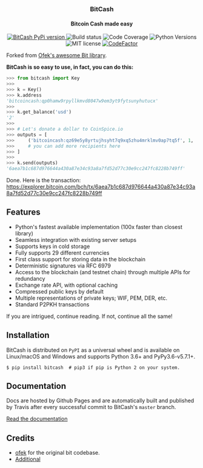 <h3 align="center">BitCash</h3>
<h4 align="center">Bitcoin Cash made easy</h4>

<p align="center">
  <a href="https://pypi.org/project/bitcash" target="_blank">
    <img src="https://img.shields.io/pypi/v/bitcash.svg?style=flat-square" alt="BitCash PyPi version">
  </a>
  <img src="https://img.shields.io/travis/pybitcash/bitcash.svg?branch=master&style=flat-square" alt="Build status">
  <img src="https://codecov.io/gh/pybitcash/bitcash/branch/master/graph/badge.svg" alt="Code Coverage">
  <img src="https://img.shields.io/pypi/pyversions/bitcash.svg?style=flat-square" alt="Python Versions">
  <img src="https://img.shields.io/badge/license-MIT-blue.svg?style=flat-square" alt="MIT license">
  <a href="https://www.codefactor.io/repository/github/pybitcash/bitcash"><img src="https://www.codefactor.io/repository/github/pybitcash/bitcash/badge" alt="CodeFactor" /></a>
</p>

Forked from [Ofek's awesome Bit library](https://github.com/ofek/bit).

**BitCash is so easy to use, in fact, you can do this:**


```python
>>> from bitcash import Key
>>>
>>> k = Key()
>>> k.address
'bitcoincash:qp0hamw9rpyllkmvd8047w9em3yt9fytsunyhutucx'
>>>
>>> k.get_balance('usd')
'2'
>>>
>>> # Let's donate a dollar to CoinSpice.io
>>> outputs = [
>>>     ('bitcoincash:qz69e5y8yrtujhsyht7q9xq5zhu4mrklmv0ap7tq5f', 1, 'usd'),
>>>     # you can add more recipients here
>>> ]
>>>
>>> k.send(outputs)
'6aea7b1c687d976644a430a87e34c93a8a7fd52d77c30e9cc247fc8228b749ff'
```

Done. Here is the transaction:
https://explorer.bitcoin.com/bch/tx/6aea7b1c687d976644a430a87e34c93a8a7fd52d77c30e9cc247fc8228b749ff

## Features

- Python's fastest available implementation (100x faster than closest library)
- Seamless integration with existing server setups
- Supports keys in cold storage
- Fully supports 29 different currencies
- First class support for storing data in the blockchain
- Deterministic signatures via RFC 6979
- Access to the blockchain (and testnet chain) through multiple APIs for redundancy
- Exchange rate API, with optional caching
- Compressed public keys by default
- Multiple representations of private keys; WIF, PEM, DER, etc.
- Standard P2PKH transactions

If you are intrigued, continue reading. If not, continue all the same!

## Installation

BitCash is distributed on `PyPI` as a universal wheel and is available on Linux/macOS
and Windows and supports Python 3.6+ and PyPy3.6-v5.7.1+.


```shell
$ pip install bitcash  # pip3 if pip is Python 2 on your system.
```

## Documentation

Docs are hosted by Github Pages and are automatically built and published
by Travis after every successful commit to BitCash's ``master`` branch.

[Read the documentation](https://pybitcash.github.io/bitcash/)

## Credits

- [ofek](https://github.com/ofek/bit) for the original bit codebase.
- [Additional](AUTHORS.md)
